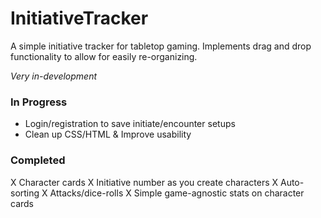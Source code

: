 # InitiativeTracker

A simple initiative tracker for tabletop gaming. Implements drag and drop functionality to allow for easily re-organizing.

*Very in-development*

### In Progress
* Login/registration to save initiate/encounter setups
* Clean up CSS/HTML & Improve usability

### Completed
X Character cards 
X Initiative number as you create characters
X Auto-sorting
X Attacks/dice-rolls
X Simple game-agnostic stats on character cards